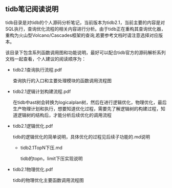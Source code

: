 ## tidb笔记阅读说明

tidb目录是对tidb的个人源码分析笔记，当前版本为tidb2.1，当前主要的内容是对SQL执行，查询优化流程的相关内容进行分析。由于tidb正在重构其查询优化器，重构为火山型Volcano/Cascades框架的查询,若要参考文档时请注意选择对应版本。

该目录下包含系列函数调用图和功能说明，最好可以配合tidb官方的源码解析系列文档一起查看，个人建议的阅读顺序为：
- tidb2.1查询执行流程.pdf

	查询执行的入口和主要处理模块的函数调用流程图
- tidb2.1逻辑计划构建流程.pdf  

	在tidb中ast树会转换为logicalplan树，然后在进行逻辑优化，物理优化，最后生产物理计划和执行，想要知道优化过程，需要先了解逻辑树的构建过程，知道逻辑树的结构后，才能分析后续优化的调用流程
- tidb2.1逻辑优化.pdf 

	tidb的逻辑优化的简单说明，具体优化的过程见后续子功能的.md说明 	
	- tidb2.1TopN下压.md

		tidb的topn，limit下压实现说明



- tidb2.1物理优化.pdf

	tidb的物理优化主要函数调用流程图






